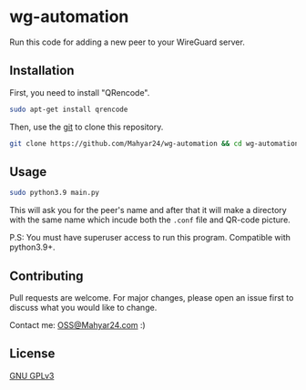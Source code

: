# wg-automation
Run this code for adding a new peer to your WireGuard server.

## Installation

First, you need to install "QRencode". 

```bash
sudo apt-get install qrencode
```

Then, use the [git](https://git-scm.com/downloads) to clone this repository.

```bash
git clone https://github.com/Mahyar24/wg-automation && cd wg-automation;
```


## Usage

```bash
sudo python3.9 main.py
```
This will ask you for the peer's name and after that it will make a directory with the same name which incude both the `.conf` file and QR-code picture.

P.S: You must have superuser access to run this program. Compatible with python3.9+.


## Contributing
Pull requests are welcome. For major changes, please open an issue first to discuss what you would like to change.

Contact me: <OSS@Mahyar24.com> :)

## License
[GNU GPLv3 ](https://choosealicense.com/licenses/gpl-3.0/)
